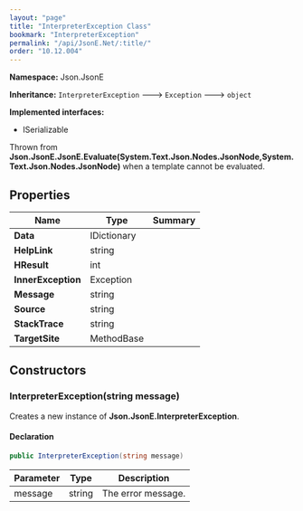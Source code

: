```yaml
---
layout: "page"
title: "InterpreterException Class"
bookmark: "InterpreterException"
permalink: "/api/JsonE.Net/:title/"
order: "10.12.004"
---
```

**Namespace:** Json.JsonE

**Inheritance:**
`InterpreterException`
 🡒 
`Exception`
 🡒 
`object`

**Implemented interfaces:**

- ISerializable

Thrown from **Json.JsonE.JsonE.Evaluate(System.Text.Json.Nodes.JsonNode,System.Text.Json.Nodes.JsonNode)** when a template cannot be evaluated.

## Properties

| Name | Type | Summary |
|---|---|---|
| **Data** | IDictionary |  |
| **HelpLink** | string |  |
| **HResult** | int |  |
| **InnerException** | Exception |  |
| **Message** | string |  |
| **Source** | string |  |
| **StackTrace** | string |  |
| **TargetSite** | MethodBase |  |

## Constructors

### InterpreterException(string message)

Creates a new instance of **Json.JsonE.InterpreterException**.

#### Declaration

```c#
public InterpreterException(string message)
```

| Parameter | Type | Description |
|---|---|---|
| message | string | The error message. |



